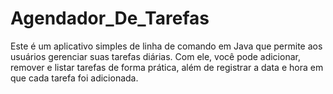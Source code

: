 # Agendador_De_Tarefas
Este é um aplicativo simples de linha de comando em Java que permite aos usuários gerenciar suas tarefas diárias. Com ele, você pode adicionar, remover e listar tarefas de forma prática, além de registrar a data e hora em que cada tarefa foi adicionada.
